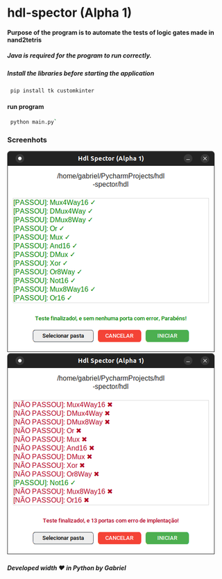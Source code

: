 # hdl-spector (Alpha 1)

#### Purpose of the program is to automate the tests of logic gates made in nand2tetris

##### Java is required for the program to run correctly.

##### Install the libraries before starting the application

``` sh 
 pip install tk customkinter
```

#### run program

``` sh 
 python main.py`
```

### Screenhots

<img src="./screens/screen_1.png"/>
<img src="./screens/screen_2.png"/>

##### Developed width :heart: in Python by Gabriel
